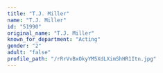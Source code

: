 ```yaml
---
title: "T.J. Miller"
name: "T.J. Miller"
id: "51990"
original_name: "T.J. Miller"
known_for_department: "Acting"
gender: "2"
adult: "false"
profile_path: "/rRrVvBxOkyYM5XdLXimShHR1Itn.jpg"
---
```

